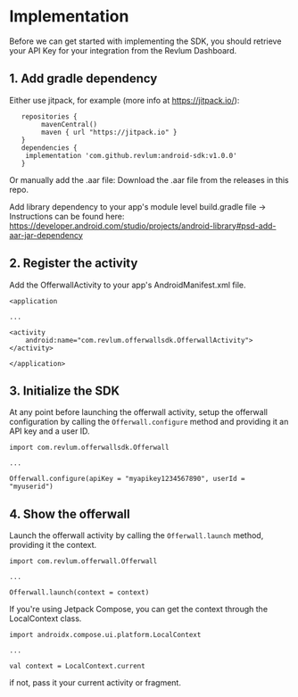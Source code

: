# Implementation

Before we can get started with implementing the SDK, you should retrieve your API Key for your integration from the Revlum Dashboard.

## 1. Add gradle dependency
Either use jitpack, for example (more info at https://jitpack.io/):

```
   repositories {
        mavenCentral()
        maven { url "https://jitpack.io" }
   }
   dependencies {
	implementation 'com.github.revlum:android-sdk:v1.0.0'
   }

```

Or manually add the .aar file:
  Download the .aar file from the releases in this repo.

  Add library dependency to your app's module level build.gradle file -> Instructions can be found here:
  https://developer.android.com/studio/projects/android-library#psd-add-aar-jar-dependency
  

## 2. Register the activity

  Add the OfferwallActivity to your app's AndroidManifest.xml file.
```
<application

...

<activity
	android:name="com.revlum.offerwallsdk.OfferwallActivity">
</activity>

</application>
```
  

## 3. Initialize the SDK

At any point before launching the offerwall activity, setup the offerwall configuration by calling the `Offerwall.configure` method and providing it an API key and a user ID.
```
import com.revlum.offerwallsdk.Offerwall

...

Offerwall.configure(apiKey = "myapikey1234567890", userId = "myuserid")
```
  

## 4. Show the offerwall

Launch the offerwall activity by calling the `Offerwall.launch` method, providing it the context.
```
import com.revlum.offerwall.Offerwall

...

Offerwall.launch(context = context)
```
  

If you're using Jetpack Compose, you can get the context through the LocalContext class.

```
import androidx.compose.ui.platform.LocalContext

...

val context = LocalContext.current
```

if not, pass it your current activity or fragment.
    
